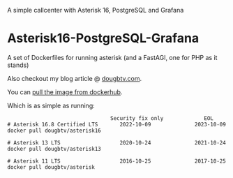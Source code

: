 A simple callcenter with Asterisk 16, PostgreSQL and Grafana
# Asterisk16-PostgreSQL-Grafana

A set of Dockerfiles for running asterisk (and a FastAGI, one for PHP as it stands)

Also checkout my blog article @ [dougbtv.com](http://dougbtv.com/2014/10/02/docker-and-asterisk/).

You can [pull the image from dockerhub](https://registry.hub.docker.com/u/dougbtv/asterisk/).

Which is as simple as running:

                                     Security fix only             EOL
    # Asterisk 16.8 Certified LTS       2022-10-09              2023-10-09
    docker pull dougbtv/asterisk16

    # Asterisk 13 LTS                   2020-10-24              2021-10-24
    docker pull dougbtv/asterisk13

    # Asterisk 11 LTS                   2016-10-25              2017-10-25 
    docker pull dougbtv/asterisk 
